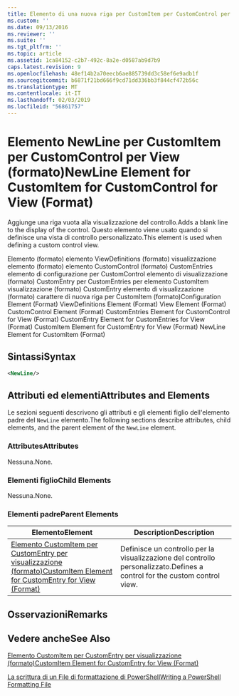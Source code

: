 ```yaml
---
title: Elemento di una nuova riga per CustomItem per CustomControl per visualizzazione (formato) | Microsoft Docs
ms.custom: ''
ms.date: 09/13/2016
ms.reviewer: ''
ms.suite: ''
ms.tgt_pltfrm: ''
ms.topic: article
ms.assetid: 1ca84152-c2b7-492c-8a2e-d0587ab9d7b9
caps.latest.revision: 9
ms.openlocfilehash: 48ef14b2a70eecb6ae885739dd3c58ef6e9adb1f
ms.sourcegitcommit: b6871f21bd666f9cd71dd336bb3f844cf472b56c
ms.translationtype: MT
ms.contentlocale: it-IT
ms.lasthandoff: 02/03/2019
ms.locfileid: "56861757"
---
```

# <a name="newline-element-for-customitem-for-customcontrol-for-view-format"></a><span data-ttu-id="3f5ba-102">Elemento NewLine per CustomItem per CustomControl per View (formato)</span><span class="sxs-lookup"><span data-stu-id="3f5ba-102">NewLine Element for CustomItem for CustomControl for View (Format)</span></span>

<span data-ttu-id="3f5ba-103">Aggiunge una riga vuota alla visualizzazione del controllo.</span><span class="sxs-lookup"><span data-stu-id="3f5ba-103">Adds a blank line to the display of the control.</span></span> <span data-ttu-id="3f5ba-104">Questo elemento viene usato quando si definisce una vista di controllo personalizzato.</span><span class="sxs-lookup"><span data-stu-id="3f5ba-104">This element is used when defining a custom control view.</span></span>

<span data-ttu-id="3f5ba-105">Elemento (formato) elemento ViewDefinitions (formato) visualizzazione elemento (formato) elemento CustomControl (formato) CustomEntries elemento di configurazione per CustomControl elemento di visualizzazione (formato) CustomEntry per CustomEntries per elemento CustomItem visualizzazione (formato) CustomEntry elemento di visualizzazione (formato) carattere di nuova riga per CustomItem (formato)</span><span class="sxs-lookup"><span data-stu-id="3f5ba-105">Configuration Element (Format) ViewDefinitions Element (Format) View Element (Format) CustomControl Element (Format) CustomEntries Element for CustomControl for View (Format) CustomEntry Element for CustomEntries for View (Format) CustomItem Element for CustomEntry for View (Format) NewLine Element for CustomItem (Format)</span></span>

## <a name="syntax"></a><span data-ttu-id="3f5ba-106">Sintassi</span><span class="sxs-lookup"><span data-stu-id="3f5ba-106">Syntax</span></span>

```xml
<NewLine/>
```

## <a name="attributes-and-elements"></a><span data-ttu-id="3f5ba-107">Attributi ed elementi</span><span class="sxs-lookup"><span data-stu-id="3f5ba-107">Attributes and Elements</span></span>

<span data-ttu-id="3f5ba-108">Le sezioni seguenti descrivono gli attributi e gli elementi figlio dell'elemento padre del `NewLine` elemento.</span><span class="sxs-lookup"><span data-stu-id="3f5ba-108">The following sections describe attributes, child elements, and the parent element of the `NewLine` element.</span></span>

### <a name="attributes"></a><span data-ttu-id="3f5ba-109">Attributes</span><span class="sxs-lookup"><span data-stu-id="3f5ba-109">Attributes</span></span>

<span data-ttu-id="3f5ba-110">Nessuna.</span><span class="sxs-lookup"><span data-stu-id="3f5ba-110">None.</span></span>

### <a name="child-elements"></a><span data-ttu-id="3f5ba-111">Elementi figlio</span><span class="sxs-lookup"><span data-stu-id="3f5ba-111">Child Elements</span></span>

<span data-ttu-id="3f5ba-112">Nessuna.</span><span class="sxs-lookup"><span data-stu-id="3f5ba-112">None.</span></span>

### <a name="parent-elements"></a><span data-ttu-id="3f5ba-113">Elementi padre</span><span class="sxs-lookup"><span data-stu-id="3f5ba-113">Parent Elements</span></span>

|<span data-ttu-id="3f5ba-114">Elemento</span><span class="sxs-lookup"><span data-stu-id="3f5ba-114">Element</span></span>|<span data-ttu-id="3f5ba-115">Description</span><span class="sxs-lookup"><span data-stu-id="3f5ba-115">Description</span></span>|
|-------------|-----------------|
|[<span data-ttu-id="3f5ba-116">Elemento CustomItem per CustomEntry per visualizzazione (formato)</span><span class="sxs-lookup"><span data-stu-id="3f5ba-116">CustomItem Element for CustomEntry for View (Format)</span></span>](./customitem-element-for-customentry-for-customcontrol-for-view-format.md)|<span data-ttu-id="3f5ba-117">Definisce un controllo per la visualizzazione del controllo personalizzato.</span><span class="sxs-lookup"><span data-stu-id="3f5ba-117">Defines a control for the custom control view.</span></span>|

## <a name="remarks"></a><span data-ttu-id="3f5ba-118">Osservazioni</span><span class="sxs-lookup"><span data-stu-id="3f5ba-118">Remarks</span></span>

## <a name="see-also"></a><span data-ttu-id="3f5ba-119">Vedere anche</span><span class="sxs-lookup"><span data-stu-id="3f5ba-119">See Also</span></span>

[<span data-ttu-id="3f5ba-120">Elemento CustomItem per CustomEntry per visualizzazione (formato)</span><span class="sxs-lookup"><span data-stu-id="3f5ba-120">CustomItem Element for CustomEntry for View (Format)</span></span>](./customitem-element-for-customentry-for-customcontrol-for-view-format.md)

[<span data-ttu-id="3f5ba-121">La scrittura di un File di formattazione di PowerShell</span><span class="sxs-lookup"><span data-stu-id="3f5ba-121">Writing a PowerShell Formatting File</span></span>](./writing-a-powershell-formatting-file.md)
